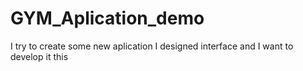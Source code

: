 # GYM_Aplication_demo
I try to create some new aplication I designed interface and I want to develop it this 
